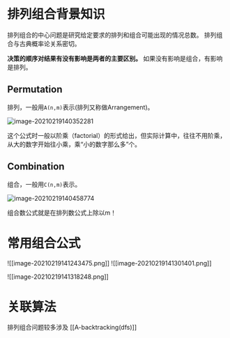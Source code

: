 # 排列组合背景知识

排列组合的中心问题是研究给定要求的排列和组合可能出现的情况总数。 排列组合与古典概率论关系密切。

**决策的顺序对结果有没有影响是两者的主要区别。** 如果没有影响是组合，有影响是排列。



## Permutation 
排列，一般用`A(n,m)`表示(排列又称做Arrangement)。

![image-20210219140352281](image-20210219140352281.png)

这个公式时一般以阶乘（factorial）的形式给出，但实际计算中，往往不用阶乘，从大的数字开始往小乘，乘“小的数字那么多”个。



## Combination

组合，一般用`C(n,m)`表示。

![image-20210219140458774](image-20210219140458774.png)

组合数公式就是在排列数公式上除以m！


# 常用组合公式
![[image-20210219141243475.png]]
![[image-20210219141301401.png]]

![[image-20210219141318248.png]]


# 关联算法
排列组合问题较多涉及 [[A-backtracking(dfs)]]
